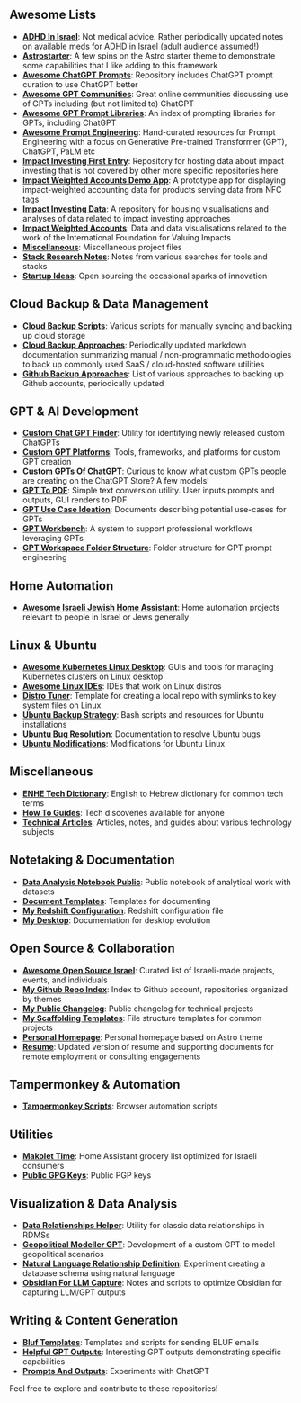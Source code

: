 ## Awesome Lists
- [**ADHD In Israel**](https://github.com/danielrosehill/ADHD-In-Israel): Not medical advice. Rather periodically updated notes on available meds for ADHD in Israel (adult audience assumed!)
- [**Astrostarter**](https://github.com/danielrosehill/astrostarter): A few spins on the Astro starter theme to demonstrate some capabilities that I like adding to this framework 
- [**Awesome ChatGPT Prompts**](https://github.com/danielrosehill/awesome-chatgpt-prompts): Repository includes ChatGPT prompt curation to use ChatGPT better 
- [**Awesome GPT Communities**](https://github.com/danielrosehill/Awesome-GPT-Communities): Great online communities discussing use of GPTs including (but not limited to) ChatGPT 
- [**Awesome GPT Prompt Libraries**](https://github.com/danielrosehill/Awesome-GPT-Prompt-Libraries): An index of prompting libraries for GPTs, including ChatGPT
- [**Awesome Prompt Engineering**](https://github.com/danielrosehill/Awesome-Prompt-Engineering): Hand-curated resources for Prompt Engineering with a focus on Generative Pre-trained Transformer (GPT), ChatGPT, PaLM etc  
- [**Impact Investing First Entry**](https://github.com/danielrosehill/Impact-Investing-First-Entry-): Repository for hosting data about impact investing that is not covered by other more specific repositories here 
- [**Impact Weighted Accounts Demo App**](https://github.com/danielrosehill/Impact-Weighted-Accounts-Demo-App): A prototype app for displaying impact-weighted accounting data for products serving data from NFC tags
- [**Impact Investing Data**](https://github.com/danielrosehill/ImpactInvestingData): A repository for housing visualisations and analyses of data related to impact investing approaches
- [**Impact Weighted Accounts**](https://github.com/danielrosehill/ImpactWeightedAccounts): Data and data visualisations related to the work of the International Foundation for Valuing Impacts 
- [**Miscellaneous**](https://github.com/danielrosehill/Misc): Miscellaneous project files
- [**Stack Research Notes**](https://github.com/danielrosehill/Stack-Research-Notes): Notes from various searches for tools and stacks
- [**Startup Ideas**](https://github.com/danielrosehill/StartupIdeas): Open sourcing the occasional sparks of innovation

## Cloud Backup & Data Management
- [**Cloud Backup Scripts**](https://github.com/danielrosehill/Cloud-Backup-Scripts): Various scripts for manually syncing and backing up cloud storage 
- [**Cloud Backup Approaches**](https://github.com/danielrosehill/CloudBackupApproaches): Periodically updated markdown documentation summarizing manual / non-programmatic methodologies to back up commonly used SaaS / cloud-hosted software utilities 
- [**Github Backup Approaches**](https://github.com/danielrosehill/Github-Backup-Approaches): List of various approaches to backing up Github accounts, periodically updated 

## GPT & AI Development
- [**Custom Chat GPT Finder**](https://github.com/danielrosehill/Custom-Chat-GPT-Finder): Utility for identifying newly released custom ChatGPTs 
- [**Custom GPT Platforms**](https://github.com/danielrosehill/Custom-GPT-Platforms): Tools, frameworks, and platforms for custom GPT creation 
- [**Custom GPTs Of ChatGPT**](https://github.com/danielrosehill/Custom-GPTs-Of-ChatGPT): Curious to know what custom GPTs people are creating on the ChatGPT Store? A few models!
- [**GPT To PDF**](https://github.com/danielrosehill/GPT-To-PDF): Simple text conversion utility. User inputs prompts and outputs, GUI renders to PDF
- [**GPT Use Case Ideation**](https://github.com/danielrosehill/GPT-Use-Case-Ideation): Documents describing potential use-cases for GPTs
- [**GPT Workbench**](https://github.com/danielrosehill/GPT-Workbench): A system to support professional workflows leveraging GPTs
- [**GPT Workspace Folder Structure**](https://github.com/danielrosehill/GPT-Workspace-Folder-Structure): Folder structure for GPT prompt engineering

## Home Automation
- [**Awesome Israeli Jewish Home Assistant**](https://github.com/danielrosehill/Awesome-Israeli-Jewish-Home-Assistant): Home automation projects relevant to people in Israel or Jews generally

## Linux & Ubuntu
- [**Awesome Kubernetes Linux Desktop**](https://github.com/danielrosehill/Awesome-Kubernetes-Linux-Desktop): GUIs and tools for managing Kubernetes clusters on Linux desktop 
- [**Awesome Linux IDEs**](https://github.com/danielrosehill/Awesome-Linux-IDEs): IDEs that work on Linux distros
- [**Distro Tuner**](https://github.com/danielrosehill/Distro-Tuner): Template for creating a local repo with symlinks to key system files on Linux
- [**Ubuntu Backup Strategy**](https://github.com/danielrosehill/UbuntuBackupStrategy): Bash scripts and resources for Ubuntu installations
- [**Ubuntu Bug Resolution**](https://github.com/danielrosehill/UbuntuBugResolution): Documentation to resolve Ubuntu bugs
- [**Ubuntu Modifications**](https://github.com/danielrosehill/UbuntuModifications): Modifications for Ubuntu Linux

## Miscellaneous
- [**ENHE Tech Dictionary**](https://github.com/danielrosehill/ENHETechDictionary): English to Hebrew dictionary for common tech terms
- [**How To Guides**](https://github.com/danielrosehill/How-To-Guides): Tech discoveries available for anyone 
- [**Technical Articles**](https://github.com/danielrosehill/TechnicalArticles): Articles, notes, and guides about various technology subjects

## Notetaking & Documentation
- [**Data Analysis Notebook Public**](https://github.com/danielrosehill/Data-Analysis-Notebook-Public): Public notebook of analytical work with datasets 
- [**Document Templates**](https://github.com/danielrosehill/Document-Templates): Templates for documenting
- [**My Redshift Configuration**](https://github.com/danielrosehill/My-Redshift-Configuration): Redshift configuration file
- [**My Desktop**](https://github.com/danielrosehill/MyDesktop): Documentation for desktop evolution

## Open Source & Collaboration
- [**Awesome Open Source Israel**](https://github.com/danielrosehill/awesome-opensource-israel): Curated list of Israeli-made projects, events, and individuals
- [**My Github Repo Index**](https://github.com/danielrosehill/My-Github-Repo-Index): Index to Github account, repositories organized by themes
- [**My Public Changelog**](https://github.com/danielrosehill/Daniel-Public-Changelog): Public changelog for technical projects
- [**My Scaffolding Templates**](https://github.com/danielrosehill/My-Scaffolding-Templates): File structure templates for common projects
- [**Personal Homepage**](https://github.com/danielrosehill/PersonalHomepage): Personal homepage based on Astro theme
- [**Resume**](https://github.com/danielrosehill/Resume): Updated version of resume and supporting documents for remote employment or consulting engagements

## Tampermonkey & Automation
- [**Tampermonkey Scripts**](https://github.com/danielrosehill/Tampermonkey-Scripts): Browser automation scripts

## Utilities
- [**Makolet Time**](https://github.com/danielrosehill/MakoletTime): Home Assistant grocery list optimized for Israeli consumers
- [**Public GPG Keys**](https://github.com/danielrosehill/Public-GPG-Keys): Public PGP keys

## Visualization & Data Analysis
- [**Data Relationships Helper**](https://github.com/danielrosehill/Data-Relationships-Helper): Utility for classic data relationships in RDMSs
- [**Geopolitical Modeller GPT**](https://github.com/danielrosehill/Geopolitical-Modeller-GPT): Development of a custom GPT to model geopolitical scenarios
- [**Natural Language Relationship Definition**](https://github.com/danielrosehill/Natural-Language-Relationship-Definition): Experiment creating a database schema using natural language
- [**Obsidian For LLM Capture**](https://github.com/danielrosehill/Obisidian-For-LLM-Capture): Notes and scripts to optimize Obsidian for capturing LLM/GPT outputs

## Writing & Content Generation
- [**Bluf Templates**](https://github.com/danielrosehill/BLUF-Templates): Templates and scripts for sending BLUF emails
- [**Helpful GPT Outputs**](https://github.com/danielrosehill/Helpful-GPT-Outputs): Interesting GPT outputs demonstrating specific capabilities
- [**Prompts And Outputs**](https://github.com/danielrosehill/Prompts-And-Outputs): Experiments with ChatGPT

Feel free to explore and contribute to these repositories!